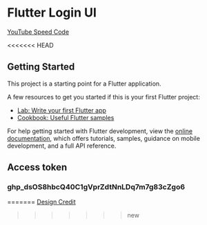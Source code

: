 # Flutter Login UI

[YouTube Speed Code](https://www.youtube.com/watch?v=6kaEbTfb444)

<<<<<<< HEAD
## Getting Started

This project is a starting point for a Flutter application.

A few resources to get you started if this is your first Flutter project:

- [Lab: Write your first Flutter app](https://docs.flutter.dev/get-started/codelab)
- [Cookbook: Useful Flutter samples](https://docs.flutter.dev/cookbook)

For help getting started with Flutter development, view the
[online documentation](https://docs.flutter.dev/), which offers tutorials,
samples, guidance on mobile development, and a full API reference.

## Access token
### 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
=======
[Design Credit](https://dribbble.com/shots/5871600-Login-screen-UI-Design/attachments)
>>>>>>> new
